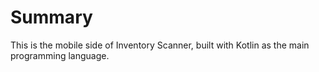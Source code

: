 # Summary
This is the mobile side of Inventory Scanner, built with Kotlin as the main programming language.
